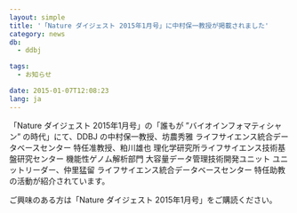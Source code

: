 ```yaml
---
layout: simple
title: '「Nature ダイジェスト 2015年1月号」に中村保一教授が掲載されました'
category: news
db:
  - ddbj

tags:
  - お知らせ

date: 2015-01-07T12:08:23
lang: ja
---
```


<p>「Nature ダイジェスト 2015年1月号」の「誰もが ”バイオインフォマティシャン” の時代」にて、DDBJ の中村保一教授、坊農秀雅 ライフサイエンス統合データベースセンター 特任准教授、粕川雄也 理化学研究所ライフサイエンス技術基盤研究センター 機能性ゲノム解析部門 大容量データ管理技術開発ユニット ユニットリーダー、仲里猛留 ライフサイエンス統合データベースセンター 特任助教 の活動が紹介されています。</p>

<p>ご興味のある方は「Nature ダイジェスト 2015年1月号」をご購読ください。</p>

